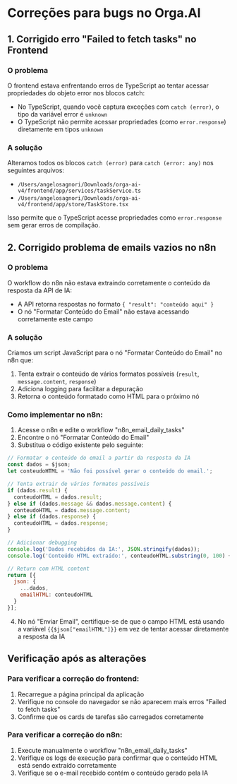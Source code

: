 # Correções para bugs no Orga.AI

## 1. Corrigido erro "Failed to fetch tasks" no Frontend

### O problema
O frontend estava enfrentando erros de TypeScript ao tentar acessar propriedades do objeto error nos blocos catch:
- No TypeScript, quando você captura exceções com `catch (error)`, o tipo da variável error é `unknown`
- O TypeScript não permite acessar propriedades (como `error.response`) diretamente em tipos `unknown`

### A solução
Alteramos todos os blocos `catch (error)` para `catch (error: any)` nos seguintes arquivos:
- `/Users/angelosagnori/Downloads/orga-ai-v4/frontend/app/services/taskService.ts`
- `/Users/angelosagnori/Downloads/orga-ai-v4/frontend/app/store/TaskStore.tsx`

Isso permite que o TypeScript acesse propriedades como `error.response` sem gerar erros de compilação.

## 2. Corrigido problema de emails vazios no n8n

### O problema
O workflow do n8n não estava extraindo corretamente o conteúdo da resposta da API de IA:
- A API retorna respostas no formato `{ "result": "conteúdo aqui" }`
- O nó "Formatar Conteúdo do Email" não estava acessando corretamente este campo

### A solução
Criamos um script JavaScript para o nó "Formatar Conteúdo do Email" no n8n que:
1. Tenta extrair o conteúdo de vários formatos possíveis (`result`, `message.content`, `response`)
2. Adiciona logging para facilitar a depuração
3. Retorna o conteúdo formatado como HTML para o próximo nó

### Como implementar no n8n:

1. Acesse o n8n e edite o workflow "n8n_email_daily_tasks"
2. Encontre o nó "Formatar Conteúdo do Email"
3. Substitua o código existente pelo seguinte:

```javascript
// Formatar o conteúdo do email a partir da resposta da IA
const dados = $json;
let conteudoHTML = 'Não foi possível gerar o conteúdo do email.';

// Tenta extrair de vários formatos possíveis
if (dados.result) {
  conteudoHTML = dados.result;
} else if (dados.message && dados.message.content) {
  conteudoHTML = dados.message.content;
} else if (dados.response) {
  conteudoHTML = dados.response;
}

// Adicionar debugging
console.log('Dados recebidos da IA:', JSON.stringify(dados));
console.log('Conteúdo HTML extraído:', conteudoHTML.substring(0, 100) + '...');

// Return com HTML content
return [{
  json: {
    ...dados,
    emailHTML: conteudoHTML
  }
}];
```

4. No nó "Enviar Email", certifique-se de que o campo HTML está usando a variável `{{$json["emailHTML"]}}` em vez de tentar acessar diretamente a resposta da IA

## Verificação após as alterações

### Para verificar a correção do frontend:
1. Recarregue a página principal da aplicação
2. Verifique no console do navegador se não aparecem mais erros "Failed to fetch tasks"
3. Confirme que os cards de tarefas são carregados corretamente

### Para verificar a correção do n8n:
1. Execute manualmente o workflow "n8n_email_daily_tasks"
2. Verifique os logs de execução para confirmar que o conteúdo HTML está sendo extraído corretamente
3. Verifique se o e-mail recebido contém o conteúdo gerado pela IA
